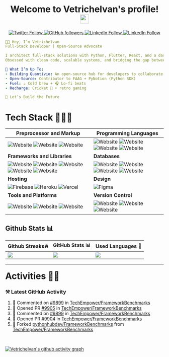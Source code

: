 
<!-- Title: Start -->

<h1 align="center">
  Welcome to Vetrichelvan's profile!
  <img src="https://media.giphy.com/media/hvRJCLFzcasrR4ia7z/giphy.gif" width="28">
</h1>



<!-- Title: End -->

<!-- Social Badges: Start -->
<p align="center">
<a href="https://twitter.com/pythonhubdev" align="center">
  <img alt="Twitter Follow" align="center" src="https://img.shields.io/twitter/follow/pythonhubdev?color=blue&label=Follow&logo=twitter&style=for-the-badge">
</a>
<a href="https://github.com/pythonhubdev" align="center">
  <img alt="GitHub followers" align="center" src="https://img.shields.io/github/followers/pythonhubdev?logo=github&style=for-the-badge">
</a>
<a href="https://linkedin.com/in/vetrichelvan" align="center">
  <img alt="LinkedIn Follow" align="center" src="https://img.shields.io/badge/linkedin-%230077B5.svg?&style=for-the-badge&logo=linkedin&logoColor=white">
</a>
<a href="https://www.fiverr.com/pythonhub" align="center">
  <img alt="LinkedIn Follow" align="center" src="https://img.shields.io/badge/fiverr-%1DBF73.svg?&style=for-the-badge&logo=fiverr&logoColor=white">
</a>
</p>
<!-- Social Badges: End -->

<!-- About: Start -->

```yaml
👋🏻 Hey, I’m Vetrichelvan 
Full-Stack Developer | Open-Source Advocate

I architect full-stack solutions with Python, Flutter, React, and a dash of FastAPI/ Litestar/ Node.js magic 🪄. 
Obsessed with clean code, scalable systems, and bridging the gap between ideas and execution.  

💼 What I’m Up To:
- Building Quantivio: An open-source hub for developers to collaborate on various projects
- Open-Source: Contributor to FAAG + PyNotion (Python SDK)  
- Fuel: ☕️ Cold brew + 🎧 Lo-fi beats  
- Recharge: Cricket 🏏 + retro gaming  

🚀 Let’s Build the Future
```
<!-- About: End -->

<!-- Stack: Start -->
# Tech Stack 🧑🏻‍💻

| **Preprocessor and Markup** | **Programming Languages** |
| --- | --- |
| ![Website](https://img.shields.io/badge/html5%20-%23E34F26.svg?&style=for-the-badge&logo=html5&logoColor=white) ![Website](https://img.shields.io/badge/CSS3-1572B6?style=for-the-badge&logo=css3&logoColor=white) ![Website](https://img.shields.io/badge/markdown-000000?style=for-the-badge&logo=markdown&logoColor=white) | ![Website](https://img.shields.io/badge/Python-3776AB?style=for-the-badge&logo=python&logoColor=white) ![Website](https://img.shields.io/badge/Dart-0175C2?style=for-the-badge&logo=dart&logoColor=white) ![Website](https://img.shields.io/badge/JavaScript-F7DF1E?style=for-the-badge&logo=javascript&logoColor=white) ![Website](https://img.shields.io/badge/TypeScript-007ACC?style=for-the-badge&logo=typescript&logoColor=white)
| **Frameworks and Libraries** | **Databases** |
| ![Website](https://img.shields.io/badge/Flutter-02569B.svg?&style=for-the-badge&logo=Flutter&logoColor=white) ![Website](https://img.shields.io/badge/FastAPI-009688?style=for-the-badge&logo=fastapi&logoColor=white) ![Website](https://img.shields.io/badge/Flask-000000?style=for-the-badge&logo=flask&logoColor=white) ![Website](https://img.shields.io/badge/React.js-61DAFB?style=for-the-badge&logo=react&logoColor=black) ![Website](https://img.shields.io/badge/Apache%20Airflow%20-%23017CEE.svg?&style=for-the-badge&logo=Apache-Airflow&logoColor=white) | ![Website](https://img.shields.io/badge/MongoDB-%234ea94b.svg?&style=for-the-badge&logo=mongodb&logoColor=white) ![Website](https://img.shields.io/badge/firebase-FFCA28.svg?style=for-the-badge&logo=firebase&logoColor=white) ![Website](https://img.shields.io/badge/mariadb-003545.svg?style=for-the-badge&logo=mariadb&logoColor=white) ![Website](https://img.shields.io/badge/sqlite-003B57.svg?&style=for-the-badge&logo=sqlite&logoColor=white) |
| **Hosting** | **Design**|
| ![Firebase](https://img.shields.io/badge/firebase-%23039BE5.svg?style=for-the-badge&logo=firebase) ![Heroku](https://img.shields.io/badge/heroku-%23430098.svg?style=for-the-badge&logo=heroku&logoColor=white) ![Vercel](https://img.shields.io/badge/vercel-%23000000.svg?style=for-the-badge&logo=vercel&logoColor=white) | ![Figma](https://img.shields.io/badge/figma-%23F24E1E.svg?style=for-the-badge&logo=figma&logoColor=white) |
| **Tools and Platforms** | **Version Control** |
|![Website](https://img.shields.io/badge/Linux-%23FCC624.svg?&style=for-the-badge&logo=linux&logoColor=black) ![Website](https://img.shields.io/badge/AWS%20EC2-%23232F3E.svg?&style=for-the-badge&logo=amazon-aws&logoColor=white) ![Website](https://img.shields.io/badge/AWS%20Lambda-%23232F3E.svg?&style=for-the-badge&logo=amazon-aws&logoColor=white) | ![Website](https://img.shields.io/badge/GIT-%23F05032.svg?&style=for-the-badge&logo=git&logoColor=white) ![Website](https://img.shields.io/badge/GitHub-181717?style=for-the-badge&logo=github&logoColor=white) ![Website](https://img.shields.io/badge/Codecov-F01F7A?style=for-the-badge&logo=Codecov&logoColor=white)

<!-- Stack: End -->

<!-- Stats: Start -->
## Github Stats 📊

| Github Streaks🔥| GitHub Stats 📊 | Used Languages 🚀|
|-----------------|-----------------|------------------|
| ![](https://github-readme-streak-stats.herokuapp.com?user=pythonhubdev&theme=dark&hide_border=true) | ![](https://github-readme-stats-pythonhubdev.vercel.app/api/wakatime?username=Vetrichelvan&hide_border=true&theme=dark&langs_count=5) | ![](https://github-readme-stats-pythonhubdev.vercel.app/api/top-langs/?username=pythonhubdev&layout=compact&theme=dark&hide_border=true&bg_color=151515&langs_count=8&hide=jupyter%20notebook) |

---
<!--  -->

<h1 style="margin-top:20px;">Activities 🏋🏻</h1>

### ⚒️ Latest GitHub Activity

<!--RECENT_ACTIVITY:start-->
1. 💬 Commented on [#9899](https://github.com/TechEmpower/FrameworkBenchmarks/issues/9899#issuecomment-2890549100) in [TechEmpower/FrameworkBenchmarks](https://github.com/TechEmpower/FrameworkBenchmarks)
2. 💪 Opened PR [#9905](https://github.com/TechEmpower/FrameworkBenchmarks/pull/9905) in [TechEmpower/FrameworkBenchmarks](https://github.com/TechEmpower/FrameworkBenchmarks)
3. 💬 Commented on [#9899](https://github.com/TechEmpower/FrameworkBenchmarks/issues/9899#issuecomment-2890352856) in [TechEmpower/FrameworkBenchmarks](https://github.com/TechEmpower/FrameworkBenchmarks)
4. 💪 Opened PR [#9904](https://github.com/TechEmpower/FrameworkBenchmarks/pull/9904) in [TechEmpower/FrameworkBenchmarks](https://github.com/TechEmpower/FrameworkBenchmarks)
5. 🔱 Forked [pythonhubdev/FrameworkBenchmarks](https://github.com/pythonhubdev/FrameworkBenchmarks) from [TechEmpower/FrameworkBenchmarks](https://github.com/TechEmpower/FrameworkBenchmarks)
<!--RECENT_ACTIVITY:end-->

<br>

[![Vetrichelvan's github activity graph](https://github-readme-activity-graph.vercel.app/graph?username=pythonhubdev&theme=github&hide_border=true)](https://github.com/ashutosh00710/github-readme-activity-graph)

